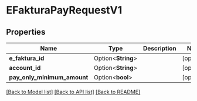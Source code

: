 # EFakturaPayRequestV1

## Properties

Name | Type | Description | Notes
------------ | ------------- | ------------- | -------------
**e_faktura_id** | Option<**String**> |  | [optional]
**account_id** | Option<**String**> |  | [optional]
**pay_only_minimum_amount** | Option<**bool**> |  | [optional]

[[Back to Model list]](../README.md#documentation-for-models) [[Back to API list]](../README.md#documentation-for-api-endpoints) [[Back to README]](../README.md)


